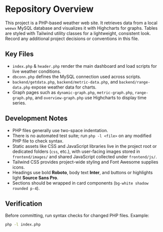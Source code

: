 # Repository Overview

This project is a PHP-based weather web site. It retrieves data from a local `weewx` MySQL database and visualizes it with Highcharts for graphs. Tables are styled with Tailwind utility classes for a lightweight, consistent look.
Record any additional project decisions or conventions in this file.

## Key Files
- `index.php` & `header.php` render the main dashboard and load scripts for live weather conditions.
- `dbconn.php` defines the MySQL connection used across scripts.
- `backend/getdata.php`, `backend/metric-data.php`, and `backend/range-data.php` expose weather data for charts.
- Graph pages such as `dynamic-graph.php`, `metric-graph.php`, `range-graph.php`, and `overview-graph.php` use Highcharts to display time series.

## Development Notes
- PHP files generally use two-space indentation.
- There is no automated test suite; run `php -l <file>` on any modified PHP file to check syntax.
- Static assets like CSS and JavaScript libraries live in the project root or dedicated folders (`css`, etc.), with user-facing images stored in `frontend/images/` and shared JavaScript collected under `frontend/js/`.
- Tailwind CSS provides project-wide styling and Font Awesome supplies icons.
- Headings use bold **Roboto**, body text **Inter**, and buttons or highlights light **Source Sans Pro**.
- Sections should be wrapped in card components (`bg-white shadow rounded p-4`).

## Verification
Before committing, run syntax checks for changed PHP files. Example:
```bash
php -l index.php
```
